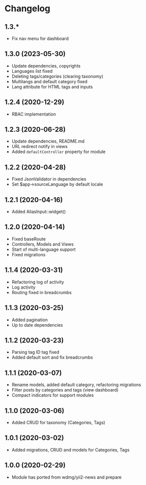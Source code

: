 Changelog
=========

## 1.3.*
 * Fix nav menu for dashboard

## 1.3.0 (2023-05-30)
 * Update dependencies, copyrights
 * Languages list fixed
 * Deleting tags/categories (clearing taxonomy)
 * Multilangs and default category fixed
 * Lang attribute for HTML tags and inputs
 
## 1.2.4 (2020-12-29)
 * RBAC implementation
 
## 1.2.3 (2020-06-28)
 * Update dependencies, README.md
 * URL redirect notify in views
 * Added `defaultController` property for module
 
## 1.2.2 (2020-04-28)
 * Fixed JsonValidator in dependencies
 * Set $app->sourceLanguage by default locale

## 1.2.1 (2020-04-16)
 * Added AliasInput::widget()
 
## 1.2.0 (2020-04-14)
 * Fixed baseRoute
 * Controllers, Models and Views
 * Start of multi-language support
 * Fixed migrations

## 1.1.4 (2020-03-31)
 * Refactoring log of activity
 * Log activity
 * Routing fixed in breadcrumbs
 
## 1.1.3 (2020-03-25)
 * Added pagination
 * Up to date dependencies
 
## 1.1.2 (2020-03-23)
 * Parsing tag ID tag fixed
 * Added default sort and fix breadcrumbs

## 1.1.1 (2020-03-07)
 * Rename models, added default category, refactoring migrations
 * Filter posts by categories and tags (view dashboard)
 * Compact indicators for support modules
 
## 1.1.0 (2020-03-06)
 * Added CRUD for taxonomy (Categories, Tags)
 
## 1.0.1 (2020-03-02)
 * Added migrations, CRUD and models for Categories, Tags
 
## 1.0.0 (2020-02-29)
 * Module has ported from wdmg/yii2-news and prepare